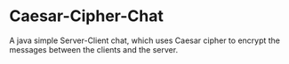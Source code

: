 # Caesar-Cipher-Chat
A java simple Server-Client chat, which uses Caesar cipher to encrypt the messages between the clients and the server.
